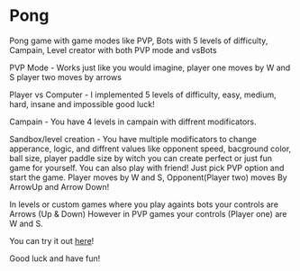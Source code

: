 # Pong

Pong game with game modes like PVP, Bots with 5 levels of difficulty, Campain, Level creator with both PVP mode and vsBots

PVP Mode - Works just like you would imagine, player one moves by W and S player two moves by arrows

Player vs Computer - I implemented 5 levels of difficulty, easy, medium, hard, insane and impossible good luck!

Campain - You have 4 levels in campain with diffrent modificators.

Sandbox/level creation - You have multiple modificators to change apperance, logic, and diffrent values like opponent speed, bacground color, ball size, player paddle size by witch you can create perfect or just fun game for yourself. You can also play with friend! Just pick PVP option and start the game. Player moves by W and S, Opponent(Player two) moves By ArrowUp and Arrow Down!

In levels or custom games where you play againts bots your controls are Arrows (Up & Down)
However in PVP games your controls (Player one) are W and S. 

You can try it out <a href="https://alex-g-r.github.io/Pong/">here<a/>!

Good luck and have fun!
